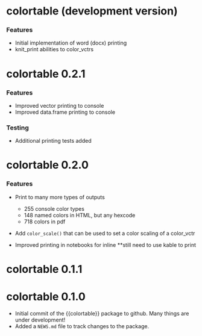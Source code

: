 # colortable (development version)

### Features
  - Initial implementation of word (docx) printing
  - knit_print abilities to color_vctrs
  
# colortable 0.2.1

### Features
  - Improved vector printing to console
  - Improved data.frame printing to console

### Testing
  - Additional printing tests added

# colortable 0.2.0

### Features
  * Print to many more types of outputs
      - 255 console color types
      - 148 named colors in HTML, but any hexcode
      - 718 colors in pdf
  
  * Add `color_scale()` that can be used to set a color scaling of a color_vctr
  
  * Improved printing in notebooks for inline **still need to use kable to print

# colortable 0.1.1

# colortable 0.1.0

* Initial commit of the {{colortable}} package to github. Many things are under development!
* Added a `NEWS.md` file to track changes to the package.
